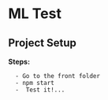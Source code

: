 # ML Test

## Project Setup

**Steps:**

```
  - Go to the front folder
  - npm start
  -  Test it!...
```
